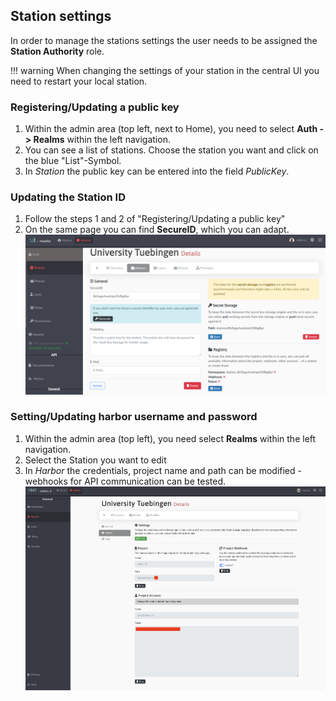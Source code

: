 ## Station settings

In order to manage the stations settings the user needs to be assigned the **Station Authority** role.

!!! warning When changing the settings of your station in the central UI you need to restart your local station.

### Registering/Updating a public key

1. Within the admin area (top left, next to Home), you need to select **Auth -> Realms** within the left navigation.
2. You can see a list of stations. Choose the station you want and click on the blue "List"-Symbol.
3. In *Station* the public key can be entered into the field *PublicKey*.

### Updating the Station ID

1. Follow the steps 1 and 2 of "Registering/Updating a public key"
2. On the same page you can find **SecureID**, which you can adapt.
   [![image](../images/ui_images/pk_station.png)](../images/ui_images/pk_station.png)

### Setting/Updating harbor username and password

1. Within the admin area (top left), you need select **Realms** within the left navigation.
2. Select the Station you want to edit
3. In *Harbor* the credentials, project name and path can be modified - webhooks for API communication can be tested.
   [![image](../images/ui_images/harbor_station.png)](../images/ui_images/harbor_station.png)
